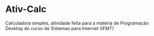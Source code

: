 # Ativ-Calc
Calculadora simples, atividade feita para a matéria de Programação Desktop do curso de Sistemas para Internet (IFMT)

